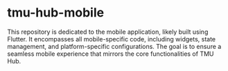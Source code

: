 # tmu-hub-mobile
This repository is dedicated to the mobile application, likely built using Flutter. It encompasses all mobile-specific code, including widgets, state management, and platform-specific configurations. The goal is to ensure a seamless mobile experience that mirrors the core functionalities of TMU Hub.
